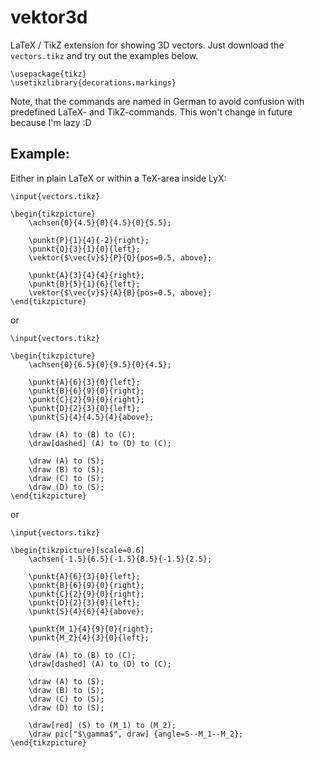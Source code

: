 # vektor3d
LaTeX / TikZ extension for showing 3D vectors. Just download the `vectors.tikz` and try out the examples below.

```
\usepackage{tikz}
\usetikzlibrary{decorations.markings}
```

Note, that the commands are named in German to avoid confusion with predefined LaTeX- and TikZ-commands. This won't change in future because I'm lazy :D

## Example:

Either in plain LaTeX or within a TeX-area inside LyX:

```
\input{vectors.tikz}

\begin{tikzpicture}
	\achsen{0}{4.5}{0}{4.5}{0}{5.5};

	\punkt{P}{1}{4}{-2}{right};
	\punkt{Q}{3}{1}{0}{left};
	\vektor{$\vec{v}$}{P}{Q}{pos=0.5, above};

	\punkt{A}{3}{4}{4}{right};
	\punkt{B}{5}{1}{6}{left};
	\vektor{$\vec{v}$}{A}{B}{pos=0.5, above};
\end{tikzpicture}
```
or
```
\input{vectors.tikz}

\begin{tikzpicture}
	\achsen{0}{6.5}{0}{9.5}{0}{4.5};

	\punkt{A}{6}{3}{0}{left};
	\punkt{B}{6}{9}{0}{right};
	\punkt{C}{2}{9}{0}{right};
	\punkt{D}{2}{3}{0}{left};
	\punkt{S}{4}{4.5}{4}{above};

	\draw (A) to (B) to (C);
	\draw[dashed] (A) to (D) to (C);

	\draw (A) to (S);
	\draw (B) to (S);
	\draw (C) to (S);
	\draw (D) to (S);
\end{tikzpicture}
```
or
```
\input{vectors.tikz}

\begin{tikzpicture}[scale=0.6]
	\achsen{-1.5}{6.5}{-1.5}{8.5}{-1.5}{2.5};

	\punkt{A}{6}{3}{0}{left};
	\punkt{B}{6}{9}{0}{right};
	\punkt{C}{2}{9}{0}{right};
	\punkt{D}{2}{3}{0}{left};
	\punkt{S}{4}{6}{4}{above};

	\punkt{M_1}{4}{9}{0}{right};
	\punkt{M_2}{4}{3}{0}{left};

	\draw (A) to (B) to (C);
	\draw[dashed] (A) to (D) to (C);

	\draw (A) to (S);
	\draw (B) to (S);
	\draw (C) to (S);
	\draw (D) to (S);

	\draw[red] (S) to (M_1) to (M_2);
	\draw pic["$\gamma$", draw] {angle=S--M_1--M_2};
\end{tikzpicture}
```

